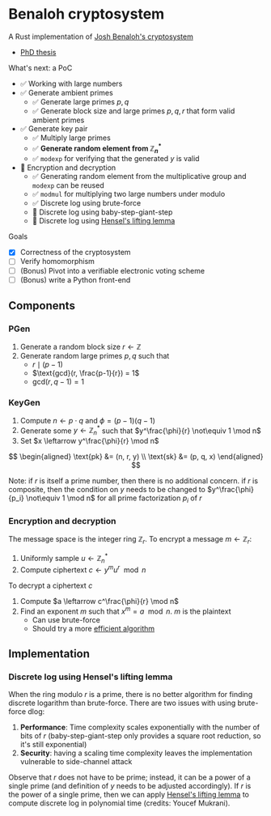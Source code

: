 # Benaloh cryptosystem
A Rust implementation of [Josh Benaloh's cryptosystem](https://en.wikipedia.org/wiki/Benaloh_cryptosystem)

- [PhD thesis](https://www.microsoft.com/en-us/research/wp-content/uploads/1987/01/thesis.pdf)

What's next: a PoC
- ✅ Working with large numbers
- ✅ Generate ambient primes
    - ✅ Generate large primes $p, q$
    - ✅ Generate block size and large primes $p, q, r$ that form valid ambient primes
- ✅ Generate key pair
    - ✅ Multiply large primes
    - ✅ **Generate random element from $\mathbb{Z}_n^*$**
    - ✅ `modexp` for verifying that the generated $y$ is valid
- 🚧 Encryption and decryption
    - ✅ Generating random element from the multiplicative group and `modexp` can be reused 
    - ✅ `modmul` for multiplying two large numbers under modulo
    - ✅ Discrete log using brute-force
    - 🚧 Discrete log using baby-step-giant-step
    - 🚧 Discrete log using [Hensel's lifting lemma](#discrete-log-using-hensels-lifting-lemma)

Goals
- [x] Correctness of the cryptosystem
- [ ] Verify homomorphism
- [ ] (Bonus) Pivot into a verifiable electronic voting scheme
- [ ] (Bonus) write a Python front-end

## Components
### PGen
1. Generate a random block size $r \leftarrow \mathbb{Z}$
2. Generate random large primes $p, q$ such that
    - $r \mid (p-1)$
    - $\text{gcd}(r, \frac{p-1}{r}) = 1$
    - $\text{gcd}(r, q-1) = 1$

### KeyGen
1. Compute $n \leftarrow p \cdot q$ and $\phi = (p-1)(q-1)$
2. Generate some $y \leftarrow \mathbb{Z}_n^*$ such that $y^\frac{\phi}{r} \not\equiv 1 \mod n$
3. Set $x \leftarrow y^\frac{\phi}{r} \mod n$

$$
\begin{aligned}
\text{pk} &= (n, r, y) \\
\text{sk} &= (p, q, x)
\end{aligned}
$$

Note: if $r$ is itself a prime number, then there is no additional concern. if $r$ is composite, then the condition on $y$ needs to be changed to $y^\frac{\phi}{p_i} \not\equiv 1 \mod n$ for all prime factorization $p_i$ of $r$

### Encryption and decryption
The message space is the integer ring $\mathbb{Z}_r$. To encrypt a message $m \leftarrow \mathbb{Z}_r$:

1. Uniformly sample $u \leftarrow \mathbb{Z}_n^*$
2. Compute ciphertext $c \leftarrow y^mu^r \mod n$

To decrypt a ciphertext $c$

1. Compute $a \leftarrow c^\frac{\phi}{r} \mod n$
2. Find an exponent $m$ such that $x^m = a \mod n$. $m$ is the plaintext
    - Can use brute-force
    - Should try a more [efficient algorithm](https://en.wikipedia.org/wiki/Baby-step_giant-step)

## Implementation
### Discrete log using Hensel's lifting lemma
When the ring modulo $r$ is a prime, there is no better algorithm for finding discrete logarithm than brute-force. There are two issues with using brute-force dlog:

1. **Performance**: Time complexity scales exponentially with the number of bits of $r$ (baby-step-giant-step only provides a square root reduction, so it's still exponential)
2. **Security**: having a scaling time complexity leaves the implementation vulnerable to side-channel attack

Observe that $r$ does not have to be prime; instead, it can be a power of a single prime (and definition of $y$ needs to be adjusted accordingly). If $r$ is the power of a single prime, then we can apply [Hensel's lifting lemma](https://en.wikipedia.org/wiki/Hensel%27s_lemma) to compute discrete log in polynomial time (credits: Youcef Mukrani).